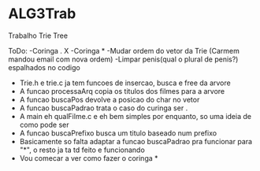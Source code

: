 # ALG3Trab
Trabalho Trie Tree 

ToDo:
  -Coringa . X
  -Coringa *
  -Mudar ordem do vetor da Trie (Carmem mandou email com nova ordem)
  -Limpar penis(qual o plural de penis?) espalhados no codigo


  - Trie.h e trie.c ja tem funcoes de insercao, busca e free da arvore
  - A funcao processaArq copia os titulos dos filmes para a arvore
  - A funcao buscaPos devolve a posicao do char no vetor
  - A funcao buscaPadrao trata o caso do curinga ser .
  - A main eh qualFilme.c e eh bem simples por enquanto, so uma ideia de como pode ser
  - A funcao buscaPrefixo busca um titulo baseado num prefixo
  - Basicamente so falta adaptar a funcao buscaPadrao pra funcionar para "*", o resto ja ta td feito e funcionando
  - Vou comecar a ver como fazer o coringa * 
